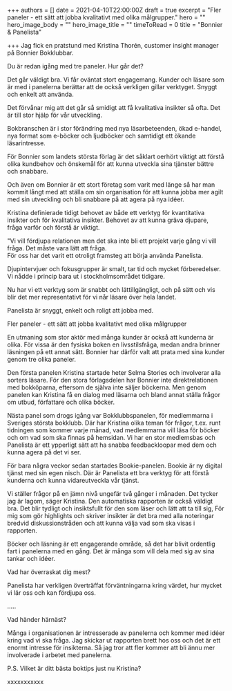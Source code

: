 +++
authors = []
date = 2021-04-10T22:00:00Z
draft = true
excerpt = "Fler paneler - ett sätt att jobba kvalitativt med olika målgrupper."
hero = ""
hero_image_body = ""
hero_image_title = ""
timeToRead = 0
title = "Bonnier & Panelista"

+++
Jag fick en pratstund med Kristina Thorén, customer insight manager på Bonnier Bokklubbar.

Du är redan igång med tre paneler. Hur går det?

Det går väldigt bra. Vi får oväntat stort engagemang. Kunder och läsare som är med i panelerna berättar att de också verkligen gillar verktyget. Snyggt och enkelt att använda.

Det förvånar mig att det går så smidigt att få kvalitativa insikter så ofta. Det är till stor hjälp för vår utveckling.

Bokbranschen är i stor förändring med nya läsarbeteenden, ökad e-handel, nya format som e-böcker och ljudböcker och samtidigt ett ökande läsarintresse.

För Bonnier som landets största förlag är det såklart oerhört viktigt att förstå olika kundbehov och önskemål för att kunna utveckla sina tjänster bättre och snabbare.

Och även om Bonnier är ett stort företag som varit med länge så har man kommit långt med att ställa om sin organisation för att kunna jobba mer agilt med sin utveckling och bli snabbare på att agera på nya idéer.

Kristina definierade tidigt behovet av både ett verktyg för kvantitativa insikter och för kvalitativa insikter. Behovet av att kunna gräva djupare, fråga varför och förstå är viktigt.

"Vi vill fördjupa relationen men det ska inte bli ett projekt varje gång vi vill fråga. Det måste vara lätt att fråga.  
För oss har det varit ett otroligt framsteg att börja använda Panelista.

Djupintervjuer och fokusgrupper är smalt, tar tid och mycket förberedelser. Vi nådde i princip bara ut i stockholmsområdet tidigare.

Nu har vi ett verktyg som är snabbt och lättillgängligt, och på sätt och vis blir det mer representativt för vi når läsare över hela landet.

Panelista är snyggt, enkelt och roligt att jobba med. 

Fler paneler - ett sätt att jobba kvalitativt med olika målgrupper

En utmaning som stor aktör med många kunder är också att kunderna är olika. För vissa är den fysiska boken en livsstilsfråga, medan andra brinner läsningen på ett annat sätt. Bonnier har därför valt att prata med sina kunder genom tre olika paneler.

Den första panelen Kristina startade heter Selma Stories och involverar alla sorters läsare. För den stora förlagsdelen har Bonnier inte direktrelationen med bokköparna, eftersom de själva inte säljer böckerna. Men genom panelen kan Kristina få en dialog med läsarna och bland annat ställa frågor om utbud, författare och olika böcker.

Nästa panel som drogs igång var Bokklubbspanelen, för medlemmarna i Sveriges största bokklubb. Där har Kristina olika teman för frågor, t.ex. runt tidningen som kommer varje månad, vad medlemmarna vill läsa för böcker och om vad som ska finnas på hemsidan. Vi har en stor medlemsbas och Panelista är ett ypperligt sätt att ha snabba feedbackloopar med dem och kunna agera på det vi ser.

För bara några veckor sedan startades Bookie-panelen. Bookie är ny digital tjänst med sin egen nisch. Där är Panelista ett bra verktyg för att förstå kunderna och kunna vidareutveckla vår tjänst.

Vi ställer frågor på en jämn nivå ungefär två gånger i månaden. Det tycker jag är lagom, säger Kristina. Den automatiska rapporten är också väldigt bra. Det blir tydligt och insiktsfullt för den som läser och lätt att ta till sig, För mig som gör highlights och skriver insikter är det bra med alla noteringar bredvid diskussionstråden och att kunna välja vad som ska visas i rapporten.

Böcker och läsning är ett engagerande område, så det har blivit ordentlig fart i panelerna med en gång. Det är många som vill dela med sig av sina tankar och idéer.

Vad har överraskat dig mest?

Panelista har verkligen överträffat förväntningarna kring värdet, hur mycket vi lär oss och kan fördjupa oss.

…..

Vad händer härnäst?

Många i organisationen är intresserade av panelerna och kommer med idéer kring vad vi ska fråga. Jag skickar ut rapporten brett hos oss och det är ett enormt intresse för insikterna. Så jag tror att fler kommer att bli ännu mer involverade i arbetet med panelerna.

P.S. Vilket är ditt bästa boktips just nu Kristina?

xxxxxxxxxxx